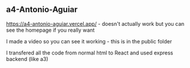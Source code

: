 ## a4-Antonio-Aguiar

https://a4-antonio-aguiar.vercel.app/ - doesn't actually work but you can see the homepage if you really want

I made a video so you can see it working - this is in the public folder

I transfered all the code from normal html to React and used express backend (like a3)
